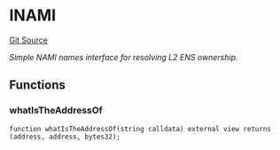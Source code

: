 # INAMI
[Git Source](https://github.com/NaniDAO/ie/blob/87f24a80c565d9fdfa4a7b43f9b34962aa8f6bca/src/IEBase.sol)

*Simple NAMI names interface for resolving L2 ENS ownership.*


## Functions
### whatIsTheAddressOf


```solidity
function whatIsTheAddressOf(string calldata) external view returns (address, address, bytes32);
```

